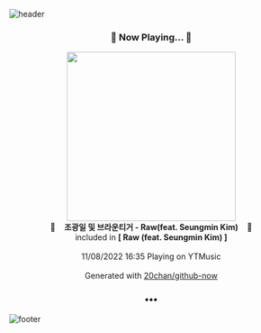 ![header](https://capsule-render.vercel.app/api?type=wave&height=170&section=header&text=Hi.%20I'm%20SHIFT&fontColor=090707&fontAlignX=45&fontAlignY=65&fontSize=100)

<h3 align="center">🎵 Now Playing... 🎵</h3>
<p align="center">
  <a href="https://music.youtube.com/watch?v=9os7DVz3_wA">
    <img width="300" src="https://lh3.googleusercontent.com/sqnc1nLHfz5dbNmdFZr2nZnOb5jNnNOmTcUikccrNdYJIlTwCe_OWOgiMmjqL0KC-sClMaV6t76N-DkpRQ">
  </a>
  <br>
  🎵&nbsp&nbsp&nbsp <b>조광일 및 브라운티거 - Raw(feat. Seungmin Kim)</b> &nbsp&nbsp&nbsp🎵
  <br>
  included in <b>[ Raw (feat. Seungmin Kim) ]</b>
  
  <br />
  <br />
  11/08/2022 16:35 Playing on YTMusic
  <br />
  <br />
  Generated with <a href="https://github.com/20chan/github-now">20chan/github-now</a>
</p>

<h3 align="center">•••</h3>

![footer](https://capsule-render.vercel.app/api?type=wave&height=150&section=footer)
